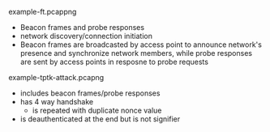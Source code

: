 example-ft.pcappng
- Beacon frames and probe responses
- network discovery/connection initiation
- Beacon frames are broadcasted by access point to announce network's presence and synchronize network members, while probe responses are sent by access points in resposne to probe requests

example-tptk-attack.pcapng
- includes beacon frames/probe responses
- has 4 way handshake 
    - is repeated with duplicate nonce value
- is deauthenticated at the end but is not signifier 